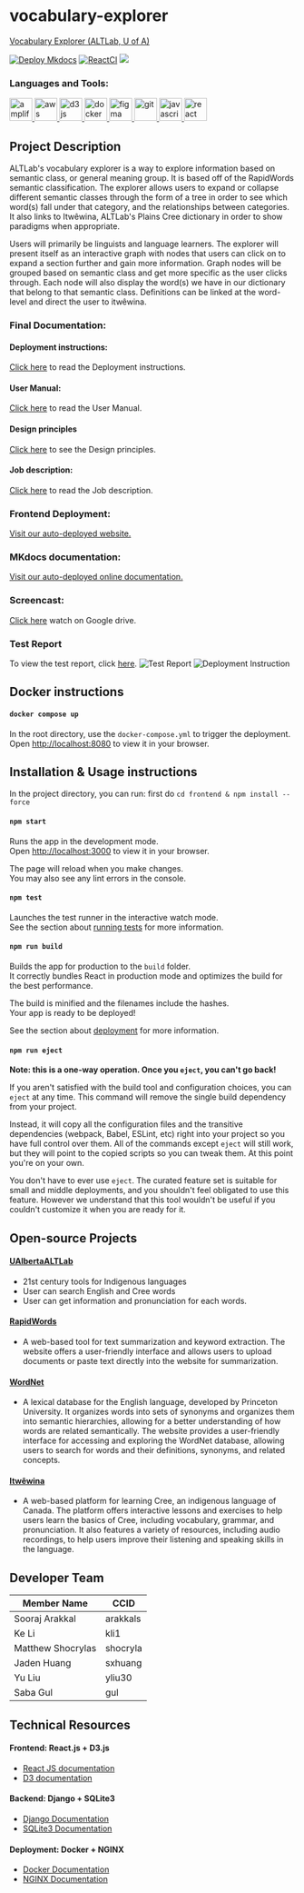 # vocabulary-explorer
[Vocabulary Explorer (ALTLab, U of A)](https://semanticexplorer.altlab.dev/)

[![Deploy Mkdocs](https://github.com/UAlberta-CMPUT401/vocabulary-explorer/actions/workflows/deploy-mkdocs.yml/badge.svg)](https://github.com/UAlberta-CMPUT401/vocabulary-explorer/actions/workflows/deploy-mkdocs.yml/badge.svg)
[![ReactCI](https://github.com/UAlberta-CMPUT401/vocabulary-explorer/actions/workflows/ReactCI.yml/badge.svg)](https://github.com/UAlberta-CMPUT401/vocabulary-explorer/actions/workflows/ReactCI.yml/badge.svg)
![](https://img.shields.io/discord/1063278219853320333?label=developer%20channel&logo=discord)


<h3 align="left">Languages and Tools:</h3>
<p align="left"> <a href="https://aws.amazon.com/amplify/" target="_blank" rel="noreferrer"> <img src="https://docs.amplify.aws/assets/logo-dark.svg" alt="amplify" width="40" height="40"/> </a> <a href="https://aws.amazon.com" target="_blank" rel="noreferrer"> <img src="https://raw.githubusercontent.com/devicons/devicon/master/icons/amazonwebservices/amazonwebservices-original-wordmark.svg" alt="aws" width="40" height="40"/> </a> <a href="https://d3js.org/" target="_blank" rel="noreferrer"> <img src="https://raw.githubusercontent.com/devicons/devicon/master/icons/d3js/d3js-original.svg" alt="d3js" width="40" height="40"/> </a><a href="https://www.docker.com/" target="_blank" rel="noreferrer"> <img src="https://raw.githubusercontent.com/devicons/devicon/master/icons/docker/docker-original-wordmark.svg" alt="docker" width="40" height="40"/> </a> <a href="https://www.figma.com/" target="_blank" rel="noreferrer"> <img src="https://www.vectorlogo.zone/logos/figma/figma-icon.svg" alt="figma" width="40" height="40"/> </a> <a href="https://git-scm.com/" target="_blank" rel="noreferrer"> <img src="https://www.vectorlogo.zone/logos/git-scm/git-scm-icon.svg" alt="git" width="40" height="40"/> </a> <a href="https://developer.mozilla.org/en-US/docs/Web/JavaScript" target="_blank" rel="noreferrer"> <img src="https://raw.githubusercontent.com/devicons/devicon/master/icons/javascript/javascript-original.svg" alt="javascript" width="40" height="40"/> </a> <a href="https://reactjs.org/" target="_blank" rel="noreferrer"> <img src="https://raw.githubusercontent.com/devicons/devicon/master/icons/react/react-original-wordmark.svg" alt="react" width="40" height="40"/> </a> </p>

## Project Description
ALTLab's vocabulary explorer is a way to explore information based on semantic class, or general meaning group. It is based off of the RapidWords semantic classification. The explorer allows users to expand or collapse different semantic classes through the form of a tree in order to see which word(s) fall under that category, and the relationships between categories. It also links to Itwêwina, ALTLab's Plains Cree dictionary in order to show paradigms when appropriate. 

Users will primarily be linguists and language learners. The explorer will present itself as an interactive graph with nodes that users can click on to expand a section further and gain more information. Graph nodes will be grouped based on semantic class and get more specific as the user clicks through. Each node will also display the word(s) we have in our dictionary that belong to that semantic class. Definitions can be linked at the word-level and direct the user to itwêwina.

### Final Documentation:
#### Deployment instructions:
[Click here](https://ualberta-cmput401.github.io/vocabulary-explorer/FinalDocumentation/#deployment-instructions) to read the Deployment instructions.
#### User Manual:
[Click here](https://docs.google.com/document/d/1fr063TKXMPJiRLW1hL5pmAlVEqMqVKu8kGue_B_DenY/edit?usp=sharing) to read the User Manual.
#### Design principles
[Click here](https://docs.google.com/document/d/180_0SOf0Af7AX1TUE1i0U1xXyrud_qDjfc7X7Q2GLrE/edit?usp=sharing) to see the Design principles.
#### Job description:
[Click here](https://ualberta-cmput401.github.io/vocabulary-explorer/FinalDocumentation/#job-description) to read the Job description.

### Frontend Deployment: 
[Visit our auto-deployed website.](https://semanticexplorer.altlab.dev/)

### MKdocs documentation: 
[Visit our auto-deployed online documentation.](https://ualberta-cmput401.github.io/vocabulary-explorer/)

### Screencast: 
[Click here](https://drive.google.com/file/d/1OmyOLjr76au6R2SdBGwlo3uGGLTHmKu8/view?usp=sharing) watch on Google drive.

### Test Report
To view the test report, click [here](https://ualberta-cmput401.github.io/vocabulary-explorer/assets/html/test-report.html).
![Test Report](./docs/assets/images/TestReportScreenshot.png)
![Deployment Instruction](./docs/Deployment%20Instructions.png)


## Docker instructions

#### `docker compose up`

In the root directory, use the `docker-compose.yml` to trigger the deployment.\
Open [http://localhost:8080](http://localhost:8080) to view it in your browser.

## Installation & Usage instructions

In the project directory, you can run:
first do `cd frontend & npm install --force`

#### `npm start`

Runs the app in the development mode.\
Open [http://localhost:3000](http://localhost:3000) to view it in your browser.

The page will reload when you make changes.\
You may also see any lint errors in the console.

#### `npm test`

Launches the test runner in the interactive watch mode.\
See the section about [running tests](https://facebook.github.io/create-react-app/docs/running-tests) for more information.

#### `npm run build`

Builds the app for production to the `build` folder.\
It correctly bundles React in production mode and optimizes the build for the best performance.

The build is minified and the filenames include the hashes.\
Your app is ready to be deployed!

See the section about [deployment](https://facebook.github.io/create-react-app/docs/deployment) for more information.

#### `npm run eject`

**Note: this is a one-way operation. Once you `eject`, you can't go back!**

If you aren't satisfied with the build tool and configuration choices, you can `eject` at any time. This command will remove the single build dependency from your project.

Instead, it will copy all the configuration files and the transitive dependencies (webpack, Babel, ESLint, etc) right into your project so you have full control over them. All of the commands except `eject` will still work, but they will point to the copied scripts so you can tweak them. At this point you're on your own.

You don't have to ever use `eject`. The curated feature set is suitable for small and middle deployments, and you shouldn't feel obligated to use this feature. However we understand that this tool wouldn't be useful if you couldn't customize it when you are ready for it.

## Open-source Projects
#### [UAlbertaALTLab](https://github.com/UAlbertaALTLab)
* 21st century tools for Indigenous languages
* User can search English and Cree words
* User can get information and pronunciation for each words.
#### [RapidWords](https://semdom.org/) 
- A web-based tool for text summarization and keyword extraction. The website offers a user-friendly interface and allows users to upload documents or paste text directly into the website for summarization.

#### [WordNet](http://wordnetweb.princeton.edu/perl/webwn) 
- A lexical database for the English language, developed by Princeton University. It organizes words into sets of synonyms and organizes them into semantic hierarchies, allowing for a better understanding of how words are related semantically. The website provides a user-friendly interface for accessing and exploring the WordNet database, allowing users to search for words and their definitions, synonyms, and related concepts.

#### [Itwêwina](https://itwewina.altlab.app/) 
- A web-based platform for learning Cree, an indigenous language of Canada. The platform offers interactive lessons and exercises to help users learn the basics of Cree, including vocabulary, grammar, and pronunciation. It also features a variety of resources, including audio recordings, to help users improve their listening and speaking skills in the language.

## Developer Team
|  Member Name  | CCID |
| ------------- | ------------- |
| Sooraj Arakkal | arakkals |
| Ke Li  | kli1  |
| Matthew Shocrylas | shocryla |
| Jaden Huang | sxhuang |
| Yu Liu | yliu30 |
| Saba Gul  | gul |


## Technical Resources
#### Frontend: React.js + D3.js
* [React JS documentation](https://reactjs.org/)
* [D3 documentation](https://d3js.org/)
#### Backend: Django + SQLite3
* [Django Documentation](https://docs.djangoproject.com/en/4.1/)
* [SQLite3 Documentation](https://sqlite.org/docs.html)
#### Deployment: Docker + NGINX
* [Docker Documentation](https://docs.docker.com/)
* [NGINX Documentation](https://docs.nginx.com/)
